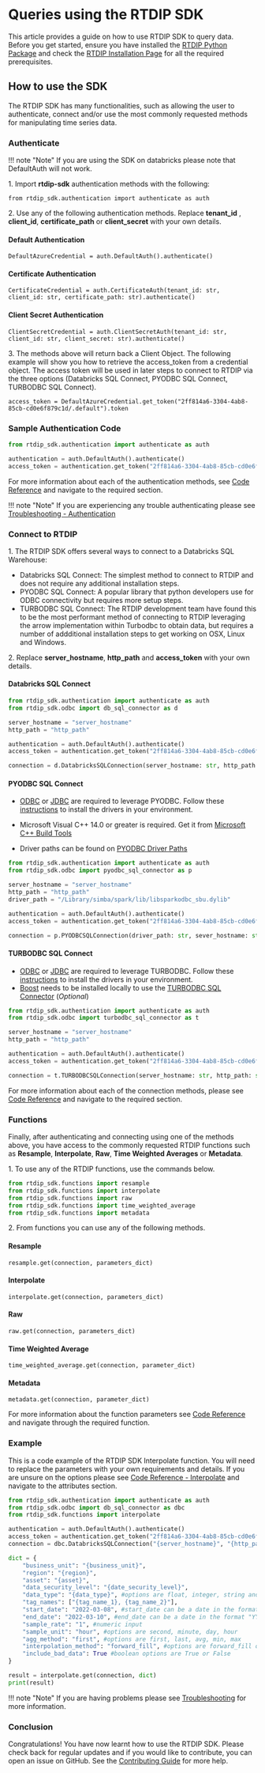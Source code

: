# Queries using the RTDIP SDK

This article provides a guide on how to use RTDIP SDK to query data. Before you get started, ensure you have installed the [RTDIP Python Package](https://pypi.org/project/rtdip-sdk/) and check the [RTDIP Installation Page](../../getting-started/installation.md) for all the required prerequisites.


## How to use the SDK

The RTDIP SDK has many functionalities, such as allowing the user to authenticate, connect and/or use the most commonly requested methods for manipulating time series data.

### Authenticate

!!! note "Note"
        </b>If you are using the SDK on databricks please note that DefaultAuth will not work.<br />

1\. Import **rtdip-sdk** authentication methods with the following:

    from rtdip_sdk.authentication import authenticate as auth

2\. Use any of the following authentication methods. Replace **tenant_id** , **client_id**, **certificate_path** or **client_secret** with your own details.

#### Default Authentication
    DefaultAzureCredential = auth.DefaultAuth().authenticate()
    
#### Certificate Authentication
    CertificateCredential = auth.CertificateAuth(tenant_id: str, client_id: str, certificate_path: str).authenticate()

#### Client Secret Authentication
    ClientSecretCredential = auth.ClientSecretAuth(tenant_id: str, client_id: str, client_secret: str).authenticate()

3\. The methods above will return back a Client Object. The following example will show you how to retrieve the access_token from a credential object. The access token will be used in later steps to connect to RTDIP via the three options (Databricks SQL Connect, PYODBC SQL Connect, TURBODBC SQL Connect).
    
    access_token = DefaultAzureCredential.get_token("2ff814a6-3304-4ab8-85cb-cd0e6f879c1d/.default").token

### Sample Authentication Code

```python
from rtdip_sdk.authentication import authenticate as auth

authentication = auth.DefaultAuth().authenticate()
access_token = authentication.get_token("2ff814a6-3304-4ab8-85cb-cd0e6f879c1d/.default").token
```

For more information about each of the authentication methods, see [Code Reference](../code-reference/query/authenticate.md) and navigate to the required section.

!!! note "Note"
    </b>If you are experiencing any trouble authenticating please see [Troubleshooting - Authentication](../troubleshooting.md)<br />

### Connect to RTDIP

1\. The RTDIP SDK offers several ways to connect to a Databricks SQL Warehouse:

- Databricks SQL Connect: The simplest method to connect to RTDIP and does not require any additional installation steps.
- PYODBC SQL Connect: A popular library that python developers use for ODBC connectivity but requires more setup steps.
- TURBODBC SQL Connect: The RTDIP development team have found this to be the most performant method of connecting to RTDIP leveraging the arrow implementation within Turbodbc to obtain data, but requires a number of addditional installation steps to get working on OSX, Linux and Windows. 
   
    
2\. Replace **server_hostname**, **http_path** and **access_token** with your own details.

#### Databricks SQL Connect

```python
from rtdip_sdk.authentication import authenticate as auth
from rtdip_sdk.odbc import db_sql_connector as d

server_hostname = "server_hostname"
http_path = "http_path"

authentication = auth.DefaultAuth().authenticate()
access_token = authentication.get_token("2ff814a6-3304-4ab8-85cb-cd0e6f879c1d/.default").token

connection = d.DatabricksSQLConnection(server_hostname: str, http_path: str, access_token: str)
```

#### PYODBC SQL Connect

* [ODBC](https://databricks.com/spark/odbc-drivers-download) or [JDBC](https://databricks.com/spark/jdbc-drivers-download) are required to leverage PYODBC. Follow these [instructions](https://docs.databricks.com/integrations/jdbc-odbc-bi.html) to install the drivers in your environment.

* Microsoft Visual C++ 14.0 or greater is required. Get it from [Microsoft C++ Build Tools](https://visualstudio.microsoft.com/visual-cpp-build-tools/)

* Driver paths can be found on [PYODBC Driver Paths](../code-reference/query/pyodbc-sql-connector.md)

```python
from rtdip_sdk.authentication import authenticate as auth
from rtdip_sdk.odbc import pyodbc_sql_connector as p

server_hostname = "server_hostname"
http_path = "http_path"
driver_path = "/Library/simba/spark/lib/libsparkodbc_sbu.dylib"

authentication = auth.DefaultAuth().authenticate()
access_token = authentication.get_token("2ff814a6-3304-4ab8-85cb-cd0e6f879c1d/.default").token

connection = p.PYODBCSQLConnection(driver_path: str, sever_hostname: str, http_path: str, access_token: str)
```

#### TURBODBC SQL Connect

* [ODBC](https://databricks.com/spark/odbc-drivers-download) or [JDBC](https://databricks.com/spark/jdbc-drivers-download) are required to leverage TURBODBC. Follow these [instructions](https://docs.databricks.com/integrations/jdbc-odbc-bi.html) to install the drivers in your environment.
* [Boost](https://turbodbc.readthedocs.io/en/latest/pages/getting_started.html) needs to be installed locally to use the [TURBODBC SQL Connector](../code-reference/query/turbodbc-sql-connector.md) (<em>Optional</em>)

```python
from rtdip_sdk.authentication import authenticate as auth
from rtdip_sdk.odbc import turbodbc_sql_connector as t

server_hostname = "server_hostname"
http_path = "http_path"

authentication = auth.DefaultAuth().authenticate()
access_token = authentication.get_token("2ff814a6-3304-4ab8-85cb-cd0e6f879c1d/.default").token

connection = t.TURBODBCSQLConnection(server_hostname: str, http_path: str, access_token: str)
```

For more information about each of the connection methods, please see [Code Reference](../code-reference/query/db-sql-connector.md) and navigate to the required section.

### Functions

Finally, after authenticating and connecting using one of the methods above, you have access to the commonly requested RTDIP functions such as **Resample**, **Interpolate**, **Raw**, **Time Weighted Averages** or **Metadata**. 

1\. To use any of the RTDIP functions, use the commands below.

```python
from rtdip_sdk.functions import resample
from rtdip_sdk.functions import interpolate
from rtdip_sdk.functions import raw
from rtdip_sdk.functions import time_weighted_average
from rtdip_sdk.functions import metadata
```

2\. From functions you can use any of the following methods.

#### Resample
    resample.get(connection, parameters_dict)

#### Interpolate
    interpolate.get(connection, parameters_dict)

#### Raw
    raw.get(connection, parameters_dict)

#### Time Weighted Average
    time_weighted_average.get(connection, parameter_dict)

#### Metadata
    metadata.get(connection, parameter_dict)

For more information about the function parameters see [Code Reference](../code-reference/query/resample.md) and navigate through the required function.

### Example

This is a code example of the RTDIP SDK Interpolate function. You will need to replace the parameters with your own requirements and details. If you are unsure on the options please see [Code Reference - Interpolate](../code-reference/query/interpolate.md) and navigate to the attributes section. 

```python
from rtdip_sdk.authentication import authenticate as auth
from rtdip_sdk.odbc import db_sql_connector as dbc
from rtdip_sdk.functions import interpolate

authentication = auth.DefaultAuth().authenticate()
access_token = authentication.get_token("2ff814a6-3304-4ab8-85cb-cd0e6f879c1d/.default").token
connection = dbc.DatabricksSQLConnection("{server_hostname}", "{http_path}", access_token)

dict = {
    "business_unit": "{business_unit}", 
    "region": "{region}",
    "asset": "{asset}", 
    "data_security_level": "{date_security_level}",
    "data_type": "{data_type}", #options are float, integer, string and double (the majority of data is float)
    "tag_names": ["{tag_name_1}, {tag_name_2}"],
    "start_date": "2022-03-08", #start_date can be a date in the format "YYYY-MM-DD" or a datetime in the format "YYYY-MM-DDTHH:MM:SS"
    "end_date": "2022-03-10", #end_date can be a date in the format "YYYY-MM-DD" or a datetime in the format "YYYY-MM-DDTHH:MM:SS"
    "sample_rate": "1", #numeric input
    "sample_unit": "hour", #options are second, minute, day, hour
    "agg_method": "first", #options are first, last, avg, min, max
    "interpolation_method": "forward_fill", #options are forward_fill or backward_fill
    "include_bad_data": True #boolean options are True or False
}

result = interpolate.get(connection, dict)
print(result)
```
!!! note "Note"
    </b>If you are having problems please see [Troubleshooting](../troubleshooting.md) for more information.<br />

### Conclusion

Congratulations! You have now learnt how to use the RTDIP SDK. Please check back for regular updates and if you would like to contribute, you can open an issue on GitHub. See the [Contributing Guide](https://github.com/rtdip/core/blob/develop/CONTRIBUTING.md) for more help.